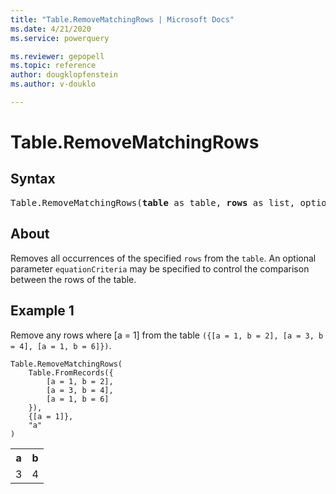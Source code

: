```yaml
---
title: "Table.RemoveMatchingRows | Microsoft Docs"
ms.date: 4/21/2020
ms.service: powerquery

ms.reviewer: gepopell
ms.topic: reference
author: dougklopfenstein
ms.author: v-douklo

---
```

# Table.RemoveMatchingRows

## Syntax

<pre>
Table.RemoveMatchingRows(<b>table</b> as table, <b>rows</b> as list, optional <b>equationCriteria</b> as any) as table
</pre>
  
## About  
Removes all occurrences of the specified `rows` from the `table`. An optional parameter `equationCriteria` may be specified to control the comparison between the rows of the table.

## Example 1
Remove any rows where [a = 1] from the table `({[a = 1, b = 2], [a = 3, b = 4], [a = 1, b = 6]})`.

```powerquery-m
Table.RemoveMatchingRows(
    Table.FromRecords({
        [a = 1, b = 2],
        [a = 3, b = 4],
        [a = 1, b = 6]
    }),
    {[a = 1]},
    "a"
)
```

<table> <tr> <th>a</th> <th>b</th> </tr> <tr> <td>3</td> <td>4</td> </tr> </table>
